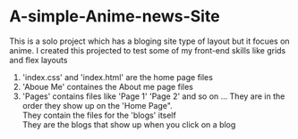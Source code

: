 # A-simple-Anime-news-Site
This is a solo project which has a bloging site type of layout but it focues on anime. I created this projected to test some of my front-end skills like grids and flex layouts

1. 'index.css' and 'index.html' are the home page files <br>
2. 'Aboue Me' containes the About me page files <br>
3. 'Pages' contains files like 'Page 1' 'Page 2' and so on ... They are in the order they show up on the 'Home Page". <br>
They contain the files for the 'blogs' itself <br>
They are the blogs that show up when you click on a blog <br>
